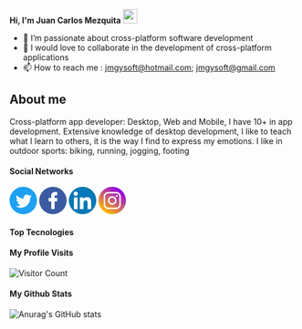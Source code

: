 
 **Hi, I'm Juan Carlos Mezquita** <img src="https://user-images.githubusercontent.com/1303154/88677602-1635ba80-d120-11ea-84d8-d263ba5fc3c0.gif" width="25" height="25">



- 👀 I’m passionate about cross-platform software development
- 💞️ I would love to collaborate in the development of cross-platform applications
- 📫 How to reach me : jmgysoft@hotmail.com; jmgysoft@gmail.com


## About me ##
Cross-platform app developer: Desktop, Web and Mobile, I have 10+ in app development. Extensive knowledge of desktop development, 
I like to teach what I learn to others, it is the way I find to express my emotions.
I like in outdoor sports: biking, running, jogging, footing



#### Social Networks ####
[![jmezquita](/img/twitter_logo.png)](https://twitter.com/intent/follow?screen_name=jmgysoft)
[![jmezquita](/img/facebook_logo.png)](https://www.facebook.com/jmgysoft)
[![jmezquita](/img/linkedin_logo.png)](https://www.linkedin.com/in/jmgysoft/)
[![jmezquita](/img/instagram_logo.png)](https://www.instagram.com/jmgysoft/?hl=es)


#### Top Tecnologies ####

<!--
 #### Top Tecnologies ####
![Top Langs](https://github-readme-stats.vercel.app/api/top-langs/?username=jmezquita&layout=compact)
-->




#### My Profile Visits ####

![Visitor Count](https://profile-counter.glitch.me/{jmezquita}/count.svg)



#### My Github Stats ####

![Anurag's GitHub stats](https://github-readme-stats.vercel.app/api?username=jmezquita&show_icons=true&theme=radical&hide_title=true)










<!---
jmezquita/jmezquita is a ✨ special ✨ repository because its `README.md` (this file) appears on your GitHub profile.
You can click the Preview link to take a look at your changes.
--->

